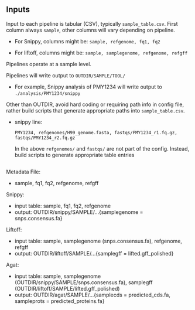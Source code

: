 
## Inputs 

Input to each pipeline is tabular (CSV), typically `sample_table.csv`. First column always `sample`, other columns will vary depending on pipeline.

* For Snippy, columns might be: `sample, refgenome, fq1, fq2`

* For liftoff, columns might be:  `sample, samplegenome, refgenome, refgff`


Pipelines operate at a sample level.

Pipelines will write output to `OUTDIR/SAMPLE/TOOL/`

* For example, Snippy analysis of PMY1234 will write output to `./analysis/PMY1234/snippy`

Other than OUTDIR, avoid hard coding or requiring path info in config file, rather build scripts that generate appropriate paths into `sample_table.csv`. 

* snippy line:  

    ```
    PMY1234, refgenomes/H99_genome.fasta, fastqs/PMY1234_r1.fq.gz, fastqs/PMY1234_r2.fq.gz
    ```

    In the above `refgenomes/` and `fastqs/` are not part of the config. Instead, build scripts to generate appropriate table entries






## 

Metadata File:

* sample, fq1, fq2, refgenome, refgff


Snippy:

* input table: sample, fq1, fq2, refgenome
* output: OUTDIR/snippy/SAMPLE/...{samplegenome = snps.consensus.fa}

Liftoff:

* input table: sample, samplegenome (snps.consensus.fa), refgenome, refgff
* output: OUTDIR/liftoff/SAMPLE/...{samplegff = lifted.gff_polished}

Agat:

* input table: sample, samplegenome (OUTDIR/snippy/SAMPLE/snps.consensus.fa), samplegff (OUTDIR/liftoff/SAMPLE/lifted.gff_polished)
* output: OUTDIR/agat/SAMPLE/...{samplecds = predicted_cds.fa, sampleprots = predicted_proteins.fa}
